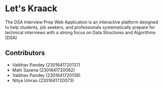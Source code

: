 # Let's Kraack

The DSA Interview Prep Web Application is an interactive platform designed to help students, job seekers, and professionals systematically prepare for technical interviews with a strong focus on Data Structures and Algorithms (DSA)

## Contributors

- Vaibhav Pandey (2301641720137)
- Mahi Saxena (2301641720062)
- Vaibhav Pandey (2301641720138)
- Nitya Umrao (2301641720073)
